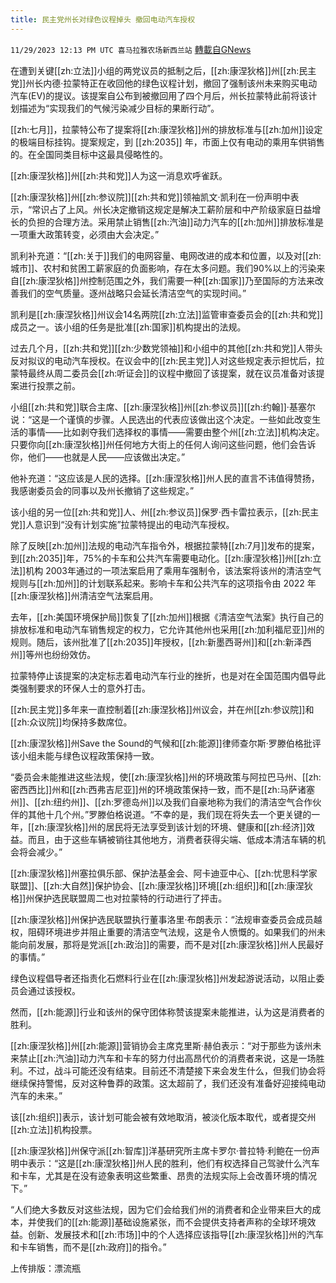 ```yaml
---
title: 民主党州长对绿色议程掉头 撤回电动汽车授权
---
```

`11/29/2023 12:13 PM UTC 喜马拉雅农场新西兰站` [轉載自GNews](https://gnews.org/articles/2049600)

在遭到关键[[zh:立法]]小组的两党议员的抵制之后，[[zh:康涅狄格]]州[[zh:民主党]]州长内德·拉蒙特正在收回他的绿色议程计划，撤回了强制该州未来购买电动汽车(EV)的提议。该提案自公布到被撤回用了四个月后，州长拉蒙特此前将该计划描述为“实现我们的气候污染减少目标的果断行动”。

[[zh:七月]]，拉蒙特公布了提案将[[zh:康涅狄格]]州的排放标准与[[zh:加州]]设定的极端目标挂钩。提案规定，到 [[zh:2035]] 年，市面上仅有电动的乘用车供销售的。在全国同类目标中这最具侵略性的。

[[zh:康涅狄格]]州[[zh:共和党]]人为这一消息欢呼雀跃。

[[zh:康涅狄格]]州[[zh:参议院]][[zh:共和党]]领袖凯文·凯利在一份声明中表示，“常识占了上风。州长决定撤销这规定是解决工薪阶层和中产阶级家庭日益增长的负担的合理方法。采用禁止销售[[zh:汽油]]动力汽车的[[zh:加州]]排放标准是一项重大政策转变，必须由大会决定。”

凯利补充道：“[[zh:关于]]我们的电网容量、电网改进的成本和位置，以及对[[zh:城市]]、农村和贫困工薪家庭的负面影响，存在太多问题。我们90%以上的污染来自[[zh:康涅狄格]]州控制范围之外，我们需要一种[[zh:国家]]乃至国际的方法来改善我们的空气质量。逐州战略只会延长清洁空气的实现时间。”

凯利是[[zh:康涅狄格]]州议会14名两院[[zh:立法]]监管审查委员会的[[zh:共和党]]成员之一。该小组的任务是批准[[zh:国家]]机构提出的法规。

过去几个月，[[zh:共和党]][[zh:少数党领袖]]和小组中的其他[[zh:共和党]]人带头反对拟议的电动汽车授权。在议会中的[[zh:民主党]]人对这些规定表示担忧后，拉蒙特最终从周二委员会[[zh:听证会]]的议程中撤回了该提案，就在议员准备对该提案进行投票之前。

小组[[zh:共和党]]联合主席、[[zh:康涅狄格]]州[[zh:参议员]][[zh:约翰]]·基塞尔说：“这是一个谨慎的步骤。人民选出的代表应该做出这个决定。一些如此改变生活的事情——比如剥夺我们选择权的事情——需要由整个州[[zh:立法]]机构决定。只要你向[[zh:康涅狄格]]州任何地方大街上的任何人询问这些问题，他们会告诉你，他们——也就是人民——应该做出决定。”

他补充道：“这应该是人民的选择。[[zh:康涅狄格]]州人民的直言不讳值得赞扬，我感谢委员会的同事以及州长撤销了这些规定。”

该小组的另一位[[zh:共和党]]人、州[[zh:参议员]]保罗·西卡雷拉表示，[[zh:民主党]]人意识到“没有计划实施”拉蒙特提出的电动汽车授权。

除了反映[[zh:加州]]法规的电动汽车指令外，根据拉蒙特[[zh:7月]]发布的提案，到[[zh:2035]]年，75%的卡车和公共汽车需要电动化。[[zh:康涅狄格]]州[[zh:立法]]机构 2003年通过的一项法案启用了乘用车强制令，该法案将该州的清洁空气规则与[[zh:加州]]的计划联系起来。影响卡车和公共汽车的这项指令由 2022 年[[zh:康涅狄格]]州清洁空气法案启用。

去年，[[zh:美国环境保护局]]恢复了[[zh:加州]]根据《清洁空气法案》执行自己的排放标准和电动汽车销售规定的权力，它允许其他州也采用[[zh:加利福尼亚]]州的规则。随后，该州批准了[[zh:2035]]年授权，[[zh:新墨西哥州]]和[[zh:新泽西州]]等州也纷纷效仿。

拉蒙特停止该提案的决定标志着电动汽车行业的挫折，也是对在全国范围内倡导此类强制要求的环保人士的意外打击。

[[zh:民主党]]多年来一直控制着[[zh:康涅狄格]]州议会，并在州[[zh:参议院]]和[[zh:众议院]]均保持多数席位。

[[zh:康涅狄格]]州Save the Sound的气候和[[zh:能源]]律师查尔斯·罗滕伯格批评该小组未能与绿色议程政策保持一致。

“委员会未能推进这些法规，使[[zh:康涅狄格]]州的环境政策与阿拉巴马州、[[zh:密西西比]]州和[[zh:西弗吉尼亚]]州的环境政策保持一致，而不是[[zh:马萨诸塞州]]、[[zh:纽约州]]、[[zh:罗德岛州]]以及我们自豪地称为我们的清洁空气合作伙伴的其他十几个州。”罗滕伯格说道。“不幸的是，我们现在将失去一个更关键的一年，[[zh:康涅狄格]]州的居民将无法享受到该计划的环境、健康和[[zh:经济]]效益。而且，由于这些车辆被销往其他地方，消费者获得尖端、低成本清洁车辆的机会将会减少。”

[[zh:康涅狄格]]州塞拉俱乐部、保护法基金会、阿卡迪亚中心、[[zh:忧思科学家联盟]]、[[zh:大自然]]保护协会、[[zh:康涅狄格]]环境[[zh:组织]]和[[zh:康涅狄格]]州保护选民联盟周二也对拉蒙特的行动进行了抨击。

[[zh:康涅狄格]]州保护选民联盟执行董事洛里·布朗表示：“法规审查委员会成员越权，阻碍环境进步并阻止重要的清洁空气法规，这是令人愤慨的。如果我们的州未能向前发展，那将是党派[[zh:政治]]的需要，而不是对[[zh:康涅狄格]]州人民最好的事情。”

绿色议程倡导者还指责化石燃料行业在[[zh:康涅狄格]]州发起游说活动，以阻止委员会通过该授权。

然而，[[zh:能源]]行业和该州的保守团体称赞该提案未能推进，认为这是消费者的胜利。

[[zh:康涅狄格]]州[[zh:能源]]营销协会主席克里斯·赫伯表示：“对于那些为该州未来禁止[[zh:汽油]]动力汽车和卡车的努力付出高昂代价的消费者来说，这是一场胜利。不过，战斗可能还没有结束。目前还不清楚接下来会发生什么，但我们协会将继续保持警惕，反对这种鲁莽的政策。这太超前了，我们还没有准备好迎接纯电动汽车的未来。”

该[[zh:组织]]表示，该计划可能会被有效地取消，被淡化版本取代，或者提交州[[zh:立法]]机构投票。

[[zh:康涅狄格]]州保守派[[zh:智库]]洋基研究所主席卡罗尔·普拉特·利鲍在一份声明中表示：“这是[[zh:康涅狄格]]州人民的胜利，他们有权选择自己驾驶什么汽车和卡车，尤其是在没有迹象表明这些繁重、昂贵的法规实际上会改善环境的情况下。”

“人们绝大多数反对这些法规，因为它们会给我们州的消费者和企业带来巨大的成本，并使我们的[[zh:能源]]基础设施紧张，而不会提供支持者声称的全球环境效益。创新、发展技术和[[zh:市场]]中的个人选择应该指导[[zh:康涅狄格]]州的汽车和卡车销售，而不是[[zh:政府]]的指令。”

上传排版：漂流瓶    
